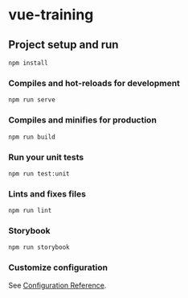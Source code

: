 # vue-training

## Project setup and run
```
npm install
```

### Compiles and hot-reloads for development
```
npm run serve
```

### Compiles and minifies for production
```
npm run build
```

### Run your unit tests
```
npm run test:unit
```

### Lints and fixes files
```
npm run lint
```

### Storybook
```
npm run storybook
```

### Customize configuration
See [Configuration Reference](https://cli.vuejs.org/config/).
